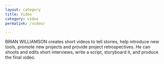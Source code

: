 ```yaml
---
layout: category
title: Video
category: video
permalink: /video/

---
```


BRIAN WILLIAMSON creates short videos to tell stories, help introduce new tools, promote new projects and provide project retrospectives. He can shoots and edits short interviews, write a script, storyboard it, and produce the final video.